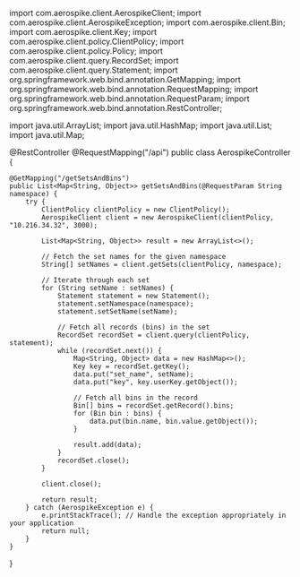 import com.aerospike.client.AerospikeClient;
import com.aerospike.client.AerospikeException;
import com.aerospike.client.Bin;
import com.aerospike.client.Key;
import com.aerospike.client.policy.ClientPolicy;
import com.aerospike.client.policy.Policy;
import com.aerospike.client.query.RecordSet;
import com.aerospike.client.query.Statement;
import org.springframework.web.bind.annotation.GetMapping;
import org.springframework.web.bind.annotation.RequestMapping;
import org.springframework.web.bind.annotation.RequestParam;
import org.springframework.web.bind.annotation.RestController;

import java.util.ArrayList;
import java.util.HashMap;
import java.util.List;
import java.util.Map;

@RestController
@RequestMapping("/api")
public class AerospikeController {

    @GetMapping("/getSetsAndBins")
    public List<Map<String, Object>> getSetsAndBins(@RequestParam String namespace) {
        try {
            ClientPolicy clientPolicy = new ClientPolicy();
            AerospikeClient client = new AerospikeClient(clientPolicy, "10.216.34.32", 3000);

            List<Map<String, Object>> result = new ArrayList<>();

            // Fetch the set names for the given namespace
            String[] setNames = client.getSets(clientPolicy, namespace);

            // Iterate through each set
            for (String setName : setNames) {
                Statement statement = new Statement();
                statement.setNamespace(namespace);
                statement.setSetName(setName);

                // Fetch all records (bins) in the set
                RecordSet recordSet = client.query(clientPolicy, statement);
                while (recordSet.next()) {
                    Map<String, Object> data = new HashMap<>();
                    Key key = recordSet.getKey();
                    data.put("set_name", setName);
                    data.put("key", key.userKey.getObject());
                    
                    // Fetch all bins in the record
                    Bin[] bins = recordSet.getRecord().bins;
                    for (Bin bin : bins) {
                        data.put(bin.name, bin.value.getObject());
                    }

                    result.add(data);
                }
                recordSet.close();
            }

            client.close();

            return result;
        } catch (AerospikeException e) {
            e.printStackTrace(); // Handle the exception appropriately in your application
            return null;
        }
    }
}
